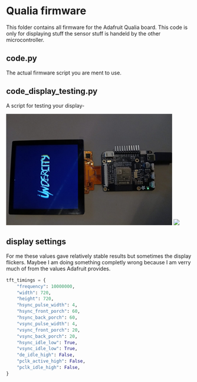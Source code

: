 # Qualia firmware

This folder contains all firmware for the Adafruit Qualia board. This code is only for displaying stuff the sensor stuff is handeld by the other microcontroller.

## code.py

The actual firmware script you are ment to use.

## code_display_testing.py

A script for testing your display-

<p float="left">
    <img src="../../images/display.jpg" width="450" />
    <img src="../../images/display_testing.gif" width="169" />
</p>

## display settings

For me these values gave relatively stable results but sometimes the display flickers. Maybee I am doing something completly wrong because I am verry much of from the values Adafruit provides.

``` python
tft_timings = {
    "frequency": 10000000,
    "width": 720,
    "height": 720,
    "hsync_pulse_width": 4,
    "hsync_front_porch": 60,
    "hsync_back_porch": 60,
    "vsync_pulse_width": 4,
    "vsync_front_porch": 20,
    "vsync_back_porch": 20,
    "hsync_idle_low": True,
    "vsync_idle_low": True,
    "de_idle_high": False,
    "pclk_active_high": False,
    "pclk_idle_high": False,
}
```